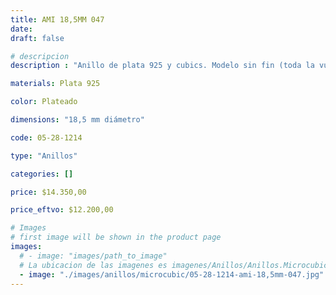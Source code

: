 ```yaml
---
title: AMI 18,5MM 047
date: 
draft: false

# descripcion
description : "Anillo de plata 925 y cubics. Modelo sin fin (toda la vuelta completa del anillo con cubics). Espectacular!"

materials: Plata 925

color: Plateado

dimensions: "18,5 mm diámetro"

code: 05-28-1214

type: "Anillos"

categories: []

price: $14.350,00

price_eftvo: $12.200,00

# Images
# first image will be shown in the product page
images:
  # - image: "images/path_to_image"
  # La ubicacion de las imagenes es imagenes/Anillos/Anillos.Microcubic/05-28-1214-ami-18,5mm-047
  - image: "./images/anillos/microcubic/05-28-1214-ami-18,5mm-047.jpg"
---
```

